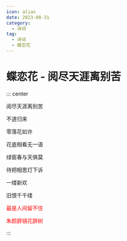 ```yaml
---
icon: alias
date: 2023-08-31
category:
  - 诗词
tag:
  - 诗词
  - 蝶恋花
---
```


# 蝶恋花 - 阅尽天涯离别苦

<!-- more -->

::: center

阅尽天涯离别苦

不道归来

零落花如许

花底相看无一语

绿窗春与天俱莫

待把相思灯下诉

一缕新欢

旧恨千千缕

<p style="color:red">最是人间留不住</p>

<p style="color:red">朱颜辞镜花辞树</p>

:::